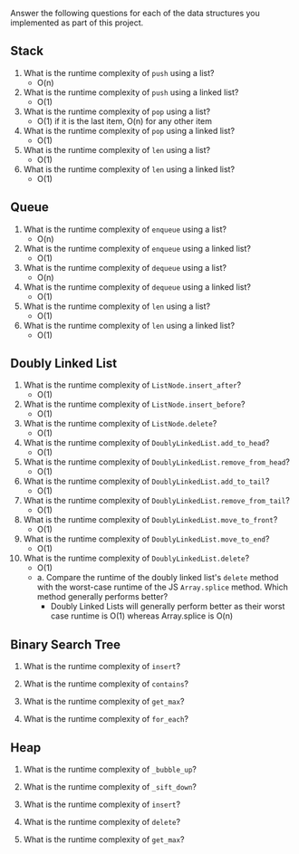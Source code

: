Answer the following questions for each of the data structures you implemented as part of this project.

## Stack

1. What is the runtime complexity of `push` using a list?
   - O(n)
2. What is the runtime complexity of `push` using a linked list?
   - O(1)
3. What is the runtime complexity of `pop` using a list?
   - O(1) if it is the last item, O(n) for any other item
4. What is the runtime complexity of `pop` using a linked list?
   - O(1)
5. What is the runtime complexity of `len` using a list?
   - O(1)
6. What is the runtime complexity of `len` using a linked list?
   - O(1)

## Queue

1. What is the runtime complexity of `enqueue` using a list?
   - O(n)
2. What is the runtime complexity of `enqueue` using a linked list?
   - O(1)
3. What is the runtime complexity of `dequeue` using a list?
   - O(n)
4. What is the runtime complexity of `dequeue` using a linked list?
   - O(1)
5. What is the runtime complexity of `len` using a list?
   - O(1)
6. What is the runtime complexity of `len` using a linked list?
   - O(1)

## Doubly Linked List

1. What is the runtime complexity of `ListNode.insert_after`?
   - O(1)
2. What is the runtime complexity of `ListNode.insert_before`?
   - O(1)
3. What is the runtime complexity of `ListNode.delete`?
   - O(1)
4. What is the runtime complexity of `DoublyLinkedList.add_to_head`?
   - O(1)
5. What is the runtime complexity of `DoublyLinkedList.remove_from_head`?
   - O(1)
6. What is the runtime complexity of `DoublyLinkedList.add_to_tail`?
   - O(1)
7. What is the runtime complexity of `DoublyLinkedList.remove_from_tail`?
   - O(1)
8. What is the runtime complexity of `DoublyLinkedList.move_to_front`?
   - O(1)
9. What is the runtime complexity of `DoublyLinkedList.move_to_end`?
   - O(1)
10. What is the runtime complexity of `DoublyLinkedList.delete`?
    - O(1)
    - a. Compare the runtime of the doubly linked list's `delete` method with the worst-case runtime of the JS `Array.splice` method. Which method generally performs better?
      - Doubly Linked Lists will generally perform better as their worst case runtime is O(1) whereas Array.splice is O(n)

## Binary Search Tree

1. What is the runtime complexity of `insert`?

2. What is the runtime complexity of `contains`?

3. What is the runtime complexity of `get_max`?

4. What is the runtime complexity of `for_each`?

## Heap

1. What is the runtime complexity of `_bubble_up`?

2. What is the runtime complexity of `_sift_down`?

3. What is the runtime complexity of `insert`?

4. What is the runtime complexity of `delete`?

5. What is the runtime complexity of `get_max`?
